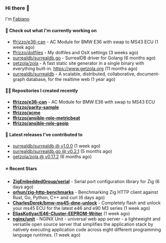 ### Hi there 👋

I'm [Fabiano](https://ffrizzo.com)

#### 👷 Check out what I'm currently working on


- [ffrizzo/e36-can](https://github.com/ffrizzo/e36-can) - AC Module for BMW E36 with swap to MS43 ECU (1 week ago)
- [ffrizzo/dotfiles](https://github.com/ffrizzo/dotfiles) - My dotfiles and OsX settings (3 weeks ago)
- [surrealdb/surrealdb.go](https://github.com/surrealdb/surrealdb.go) - SurrealDB driver for Golang (6 months ago)
- [getzola/zola](https://github.com/getzola/zola) - A fast static site generator in a single binary with everything built-in. https://www.getzola.org (11 months ago)
- [surrealdb/surrealdb](https://github.com/surrealdb/surrealdb) - A scalable, distributed, collaborative, document-graph database, for the realtime web (1 year ago)

#### 👨‍💻 Repositories I created recently
- **[ffrizzo/e36-can](https://github.com/ffrizzo/e36-can)** - AC Module for BMW E36 with swap to MS43 ECU
- **[ffrizzo/parity-sample](https://github.com/ffrizzo/parity-sample)**
- **[ffrizzo/acme](https://github.com/ffrizzo/acme)**
- **[ffrizzo/ansible-role-metricbeat](https://github.com/ffrizzo/ansible-role-metricbeat)**
- **[ffrizzo/ansible-role-geoip](https://github.com/ffrizzo/ansible-role-geoip)**

#### 🚀 Latest releases I've contributed to


- [surrealdb/surrealdb @ v1.0.0](https://github.com/surrealdb/surrealdb/releases/tag/v1.0.0) (1 week ago)
- [surrealdb/surrealdb.go @ v0.2.1](https://github.com/surrealdb/surrealdb.go/releases/tag/v0.2.1) (5 months ago)
- [getzola/zola @ v0.17.2](https://github.com/getzola/zola/releases/tag/v0.17.2) (6 months ago)

#### ⭐ Recent Stars


- **[ZigEmbeddedGroup/serial](https://github.com/ZigEmbeddedGroup/serial)** - Serial port configuration library for Zig (6 days ago)
- **[orhun/zig-http-benchmarks](https://github.com/orhun/zig-http-benchmarks)** - Benchmarking Zig HTTP client against Rust, Go, Python, C&#43;&#43; and curl (6 days ago)
- **[CharlesDerek/bmw-ms45-dme-unlock](https://github.com/CharlesDerek/bmw-ms45-dme-unlock)** - Completely flash and unlock your ms45 ECU for the latest e46 and e90 M3 series (1 week ago)
- **[EliasKotlyar/E46-Cluster-EEPROM-Writer](https://github.com/EliasKotlyar/E46-Cluster-EEPROM-Writer)** (1 week ago)
- **[nginx/unit](https://github.com/nginx/unit)** - NGINX Unit - universal web app server - a lightweight and versatile open source server that simplifies the application stack by natively executing application code across eight different programming language runtimes. (1 week ago)
